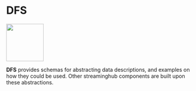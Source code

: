 # DFS

<img src="https://i.imgur.com/xSieE3V.png" height="100px">

**DFS** provides schemas for abstracting data descriptions, and examples on how they could be used.
Other streaminghub components are built upon these abstractions.
